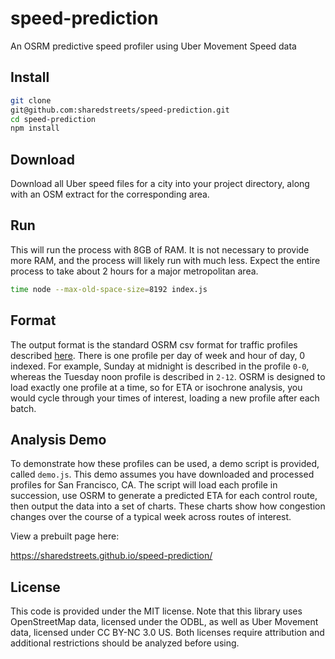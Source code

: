 # speed-prediction
An OSRM predictive speed profiler using Uber Movement Speed data

## Install

```sh
git clone 
git@github.com:sharedstreets/speed-prediction.git
cd speed-prediction
npm install
```

## Download

Download all Uber speed files for a city into your project directory, along with an OSM extract for the corresponding area.

## Run

This will run the process with 8GB of RAM. It is not necessary to provide more RAM, and the process will likely run with much less. Expect the entire process to take about 2 hours for a major metropolitan area.

```sh
time node --max-old-space-size=8192 index.js
```

## Format

The output format is the standard OSRM csv format for traffic profiles described [here](https://github.com/Project-OSRM/osrm-backend/wiki/Traffic). There is one profile per day of week and hour of day, 0 indexed. For example, Sunday at midnight is described in the profile `0-0`, whereas the Tuesday noon profile is described in `2-12`. OSRM is designed to load exactly one profile at a time, so for ETA or isochrone analysis, you would cycle through your times of interest, loading a new profile after each batch.

## Analysis Demo

To demonstrate how these profiles can be used, a demo script is provided, called `demo.js`. This demo assumes you have downloaded and processed profiles for San Francisco, CA. The script will load each profile in succession, use OSRM to generate a predicted ETA for each control route, then output the data into a set of charts. These charts show how congestion changes over the course of a typical week across routes of interest.

View a prebuilt page here:

https://sharedstreets.github.io/speed-prediction/

## License

This code is provided under the MIT license. Note that this library uses OpenStreetMap data, licensed under the ODBL, as well as Uber Movement data, licensed under CC BY-NC 3.0 US. Both licenses require attribution and additional restrictions should be analyzed before using.
